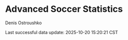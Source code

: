 # Advanced Soccer Statistics
Denis Ostroushko

<!-- gfm -->

Last successful data update: 2025-10-20 15:20:21 CST
